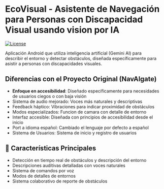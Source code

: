 # EcoVisual - Asistente de Navegación para Personas con Discapacidad Visual usando vision por IA

[![License](https://img.shields.io/badge/license-MIT-blue.svg)](LICENSE)

Aplicación Android que utiliza inteligencia artificial (Gemini AI) para describir el entorno y detectar obstáculos, diseñada específicamente para asistir a personas con discapacidades visuales.

##  Diferencias con el Proyecto Original (NavAIgate)


-  **Enfoque en accesibilidad**: Diseñado específicamente para necesidades de usuarios ciegos o con baja visión
-  Sistema de audio mejorado: Voces más naturales y descriptivas
-  Feedback háptico: Vibraciones para indicar proximidad de obstáculos
-  Modos especializados: Funcion de camara con detalle de entorno
-  Interfaz accesible: Diseñada con principios de accesibilidad desde el inicio
-  Port a idioma español: Cambiado el lenguaje por defecto a español
-  Sistema de Usuarios: Sistema de inicio y registro de usuarios

## 📱 Características Principales

- Detección en tiempo real de obstáculos y descripción del entorno
- Descripciones auditivas detalladas con voces naturales
- Sistema de comandos por voz
- Modos de detalles de entornos
- Sistema colaborativo de reporte de obstáculos